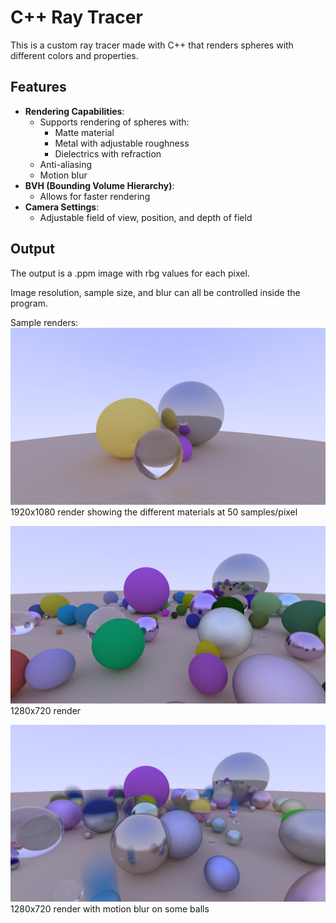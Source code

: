 # C++ Ray Tracer
This is a custom ray tracer made with C++ that renders spheres with different colors and properties.

## Features
- **Rendering Capabilities**:
    - Supports rendering of spheres with:
        - Matte material
        - Metal with adjustable roughness
        - Dielectrics with refraction
    - Anti-aliasing
    - Motion blur
- **BVH (Bounding Volume Hierarchy)**:
    - Allows for faster rendering
- **Camera Settings**:
    - Adjustable field of view, position, and depth of field

## Output
The output is a .ppm image with rbg values for each pixel.

Image resolution, sample size, and blur can all be controlled inside the program.

Sample renders:
![render1](renders/image1.jpg)
1920x1080 render showing the different materials at 50 samples/pixel


![render2](renders/image2.jpg)
1280x720 render

![render3](renders/image3.jpg)
1280x720 render with motion blur on some balls